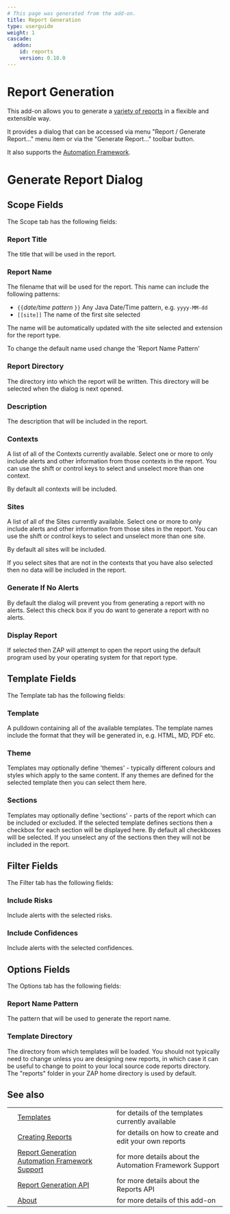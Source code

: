 ```yaml
---
# This page was generated from the add-on.
title: Report Generation
type: userguide
weight: 1
cascade:
  addon:
    id: reports
    version: 0.18.0
---
```


# Report Generation

This add-on allows you to generate a [variety of reports](/docs/desktop/addons/report-generation/templates/) in a flexible and extensible way.

It provides a dialog that can be accessed via menu "Report /
Generate Report..." menu item or via the "Generate Report..." toolbar
button.

It also supports the [Automation
Framework](/docs/desktop/addons/report-generation/automation/).

# Generate Report Dialog

## Scope Fields

The Scope tab has the following fields:

### Report Title

The title that will be used in the report.

### Report Name

The filename that will be used for the report. This name can include the following patterns:

* `{{`*date/time pattern* `}}` Any Java Date/Time pattern, e.g. `yyyy-MM-dd`
* `[[site]]` The name of the first site selected

The name will be automatically updated with the site selected and extension for the report type.

To change the default name used change the 'Report Name Pattern'

### Report Directory

The directory into which the report will be written. This directory will be selected when the dialog is next opened.

### Description

The description that will be included in the report.

### Contexts

A list of all of the Contexts currently available. Select one or more to only include alerts and other information from those contexts in the report. You can use the shift or control keys to select and unselect more than one context.

By default all contexts will be included.

### Sites

A list of all of the Sites currently available. Select one or more to only include alerts and other information from those sites in the report. You can use the shift or control keys to select and unselect more than one site.

By default all sites will be included.

If you select sites that are not in the contexts that you have
also selected then no data will be included in the report.

### Generate If No Alerts

By default the dialog will prevent you from generating a report with no alerts. Select this check box if you do want to generate a report with no alerts.

### Display Report

If selected then ZAP will attempt to open the report using the default program used by your operating system for that report type.

## Template Fields

The Template tab has the following fields:

### Template

A pulldown containing all of the available templates. The template names include the format that they will be generated in, e.g. HTML, MD, PDF etc.

### Theme

Templates may optionally define 'themes' - typically different colours and styles which apply to the same content. If any themes are defined for the selected template then you can select them here.

### Sections

Templates may optionally define 'sections' - parts of the report which can be included or excluded. If the selected template defines sections then a checkbox for each section will be displayed here. By default all checkboxes will be selected. If you unselect any of the sections then they will not be included in the report.

## Filter Fields

The Filter tab has the following fields:

### Include Risks

Include alerts with the selected risks.

### Include Confidences

Include alerts with the selected confidences.

## Options Fields

The Options tab has the following fields:

### Report Name Pattern

The pattern that will be used to generate the report name.

### Template Directory

The directory from which templates will be loaded. You should not typically need to change unless you are designing new reports, in which case it can be useful to change to point to your local source code reports directory. The "reports" folder in your ZAP home directory is used by default.

## See also

|   |                                                                                                      |                                                         |
|---|------------------------------------------------------------------------------------------------------|---------------------------------------------------------|
|   | [Templates](/docs/desktop/addons/report-generation/templates/)                                       | for details of the templates currently available        |
|   | [Creating Reports](/docs/desktop/addons/report-generation/create/)                                   | for details on how to create and edit your own reports  |
|   | [Report Generation Automation Framework Support](/docs/desktop/addons/report-generation/automation/) | for more details about the Automation Framework Support |
|   | [Report Generation API](/docs/desktop/addons/report-generation/api/)                                 | for more details about the Reports API                  |
|   | [About](/docs/desktop/addons/report-generation/about/)                                               | for more details of this add-on                         |
